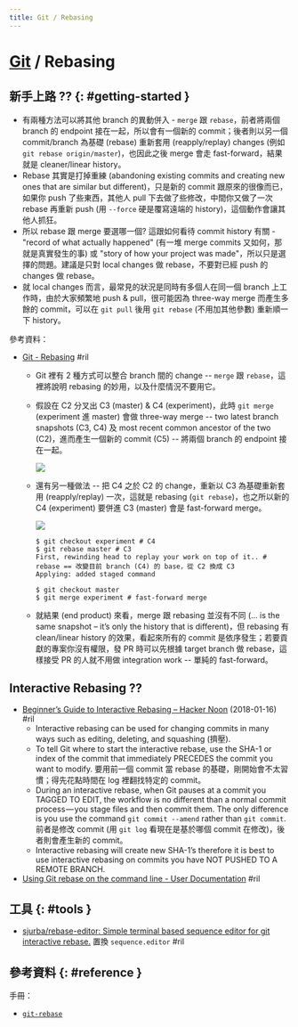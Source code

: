 ```yaml
---
title: Git / Rebasing
---
```

# [Git](git.md) / Rebasing

## 新手上路 ?? {: #getting-started }

  - 有兩種方法可以將其他 branch 的異動併入 - `merge` 跟 `rebase`，前者將兩個 branch 的 endpoint 接在一起，所以會有一個新的 commit；後者則以另一個 commit/branch 為基礎 (rebase) 重新套用 (reapply/replay) changes (例如 `git rebase origin/master`)，也因此之後 merge 會走 fast-forward，結果就是 cleaner/linear history。
  - Rebase 其實是打掉重練 (abandoning existing commits and creating new ones that are similar but different)，只是新的 commit 跟原來的很像而已，如果你 push 了些東西，其他人 pull 下去做了些修改，中間你又做了一次 rebase 再重新 push (用 `--force` 硬是覆寫遠端的 history)，這個動作會讓其他人抓狂。
  - 所以 rebase 跟 merge 要選哪一個? 這跟如何看待 commit history 有關 - "record of what actually happened" (有一堆 merge commits 又如何，那就是真實發生的事) 或 "story of how your project was made"，所以只是選擇的問題。建議是只對 local changes 做 rebase，不要對已經 push 的 changes 做 rebase。
  - 就 local changes 而言，最常見的狀況是同時有多個人在同一個 branch 上工作時，由於大家頻繁地 push & pull，很可能因為 three-way merge 而產生多餘的 commit，可以在 `git pull` 後用 `git rebase` (不用加其他參數) 重新順一下 history。

參考資料：

  - [Git \- Rebasing](https://git-scm.com/book/en/v2/Git-Branching-Rebasing) #ril
      - Git 裡有 2 種方式可以整合 branch 間的 change -- `merge` 跟 `rebase`，這裡將說明 rebasing 的妙用，以及什麼情況不要用它。
      - 假設在 C2 分叉出 C3 (master) & C4 (experiment)，此時 `git merge` (experiment 進 master) 會做 three-way merge -- two latest branch snapshots (C3, C4) 及 most recent common ancestor of the two (C2)，進而產生一個新的 commit (C5) -- 將兩個 branch 的 endpoint 接在一起。

        ![](https://git-scm.com/book/en/v2/images/basic-rebase-2.png)

      - 還有另一種做法 -- 把 C4 之於 C2 的 change，重新以 C3 為基礎重新套用 (reapply/replay) 一次，這就是 rebasing (`git rebase`)，也之所以新的 C4 (experiment) 要併進 C3 (master) 會是 fast-forward merge。

        ![](https://git-scm.com/book/en/v2/images/basic-rebase-3.png)

            $ git checkout experiment # C4
            $ git rebase master # C3
            First, rewinding head to replay your work on top of it.. # rebase == 改變目前 branch (C4) 的 base，從 C2 換成 C3
            Applying: added staged command

            $ git checkout master
            $ git merge experiment # fast-forward merge

      - 就結果 (end product) 來看，merge 跟 rebasing 並沒有不同 (... is the same snapshot – it’s only the history that is different)，但 rebasing 有 clean/linear history 的效果，看起來所有的 commit 是依序發生；若要貢獻的專案你沒有權限，發 PR 時可以先根據 target branch 做 rebase，這樣接受 PR 的人就不用做 integration work -- 單純的 fast-forward。

## Interactive Rebasing ??

  - [Beginner’s Guide to Interactive Rebasing – Hacker Noon](https://hackernoon.com/beginners-guide-to-interactive-rebasing-346a3f9c3a6d) (2018-01-16) #ril
      - Interactive rebasing can be used for changing commits in many ways such as editing, deleting, and squashing (擠壓).
      - To tell Git where to start the interactive rebase, use the SHA-1 or index of the commit that immediately PRECEDES the commit you want to modify. 要用前一個 commit 當 rebase 的基礎，剛開始會不太習慣；得先花點時間在 log 裡翻找特定的 commit。
      - During an interactive rebase, when Git pauses at a commit you TAGGED TO EDIT, the workflow is no different than a normal commit process — you stage files and then commit them. The only difference is you use the command `git commit --amend` rather than `git commit`. 前者是修改 commit (用 `git log` 看現在是基於哪個 commit 在修改)，後者則會產生新的 commit。
      - Interactive rebasing will create new SHA-1’s therefore it is best to use interactive rebasing on commits you have NOT PUSHED TO A REMOTE BRANCH.
  - [Using Git rebase on the command line \- User Documentation](https://help.github.com/articles/using-git-rebase-on-the-command-line/) #ril

## 工具 {: #tools }

  - [sjurba/rebase\-editor: Simple terminal based sequence editor for git interactive rebase\.](https://github.com/sjurba/rebase-editor) 置換 `sequence.editor` #ril

## 參考資料 {: #reference }

手冊：

  - [`git-rebase`](https://git-scm.com/docs/git-rebase)
